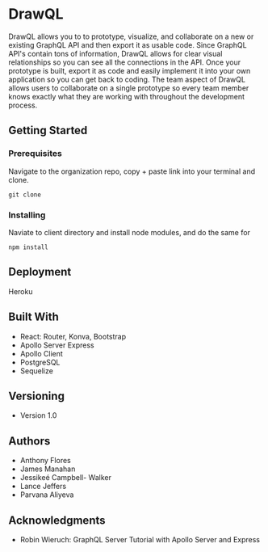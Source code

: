 # DrawQL

DrawQL allows you to to prototype, visualize, and collaborate on a new or existing GraphQL API and then export it as usable code. Since GraphQL API's contain tons of information, DrawQL allows for clear visual relationships so you can see all the connections in the API. Once your prototype is built, export it as code and easily implement it into your own application so you can get back to coding. The team aspect of DrawQL allows users to collaborate on a single prototype so every team member knows exactly what they are working with throughout the development process.


## Getting Started

### Prerequisites
Navigate to the organization repo, copy + paste link into your terminal and clone.


`git clone` 

### Installing
Naviate to client directory and install node modules, and do the same for


`npm install` 

## Deployment
Heroku

## Built With
* React: Router, Konva, Bootstrap
* Apollo Server Express
* Apollo Client
* PostgreSQL
* Sequelize

## Versioning
* Version 1.0 

## Authors
 * Anthony Flores
 * James Manahan
 * Jessikeé Campbell- Walker
 * Lance Jeffers
 * Parvana Aliyeva

## Acknowledgments
  * Robin Wieruch: GraphQL Server Tutorial with Apollo Server and Express
